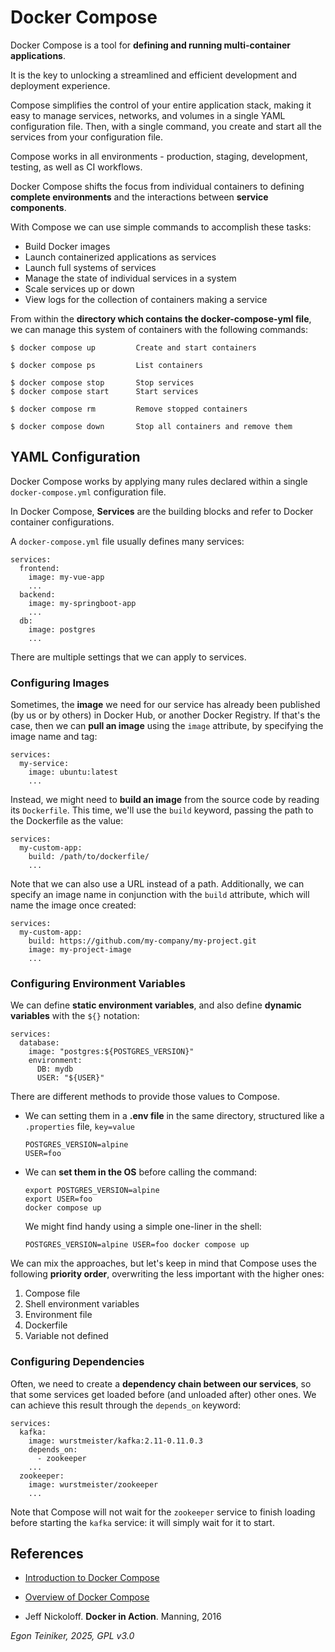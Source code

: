 # Docker Compose

Docker Compose is a tool for **defining and running multi-container applications**. 

It is the key to unlocking a streamlined and efficient development and deployment experience.

Compose simplifies the control of your entire application stack, making it easy to manage 
services, networks, and volumes in a single YAML configuration file. Then, with a single 
command, you create and start all the services from your configuration file.

Compose works in all environments - production, staging, development, testing, as well 
as CI workflows.

Docker Compose shifts the focus from individual containers to defining **complete environments** 
and the interactions between **service components**.

With Compose we can use simple commands to accomplish these tasks:
* Build Docker images
* Launch containerized applications as services
* Launch full systems of services
* Manage the state of individual services in a system
* Scale services up or down
* View logs for the collection of containers making a service


From within the **directory which contains the docker-compose-yml file**, we can manage 
this system of containers with the following commands:
```
$ docker compose up         Create and start containers

$ docker compose ps         List containers

$ docker compose stop       Stop services
$ docker compose start      Start services

$ docker compose rm         Remove stopped containers

$ docker compose down       Stop all containers and remove them
```

## YAML Configuration 
Docker Compose works by applying many rules declared within a single `docker-compose.yml` 
configuration file.

In Docker Compose, **Services** are the building blocks and refer to Docker container 
configurations. 

A `docker-compose.yml` file usually defines many services:
```
services:
  frontend:
    image: my-vue-app
    ...
  backend:
    image: my-springboot-app
    ...
  db:
    image: postgres
    ...
``` 
There are multiple settings that we can apply to services.

### Configuring Images
Sometimes, the **image** we need for our service has already been published 
(by us or by others) in Docker Hub, or another Docker Registry.
If that's the case, then we can **pull an image** using the `image` attribute, 
by specifying the image name and tag:
```
services: 
  my-service:
    image: ubuntu:latest
    ...
```

Instead, we might need to **build an image** from the source code by reading 
its `Dockerfile`.
This time, we'll use the `build` keyword, passing the path to the Dockerfile 
as the value:

```
services: 
  my-custom-app:
    build: /path/to/dockerfile/
    ...
```

Note that we can also use a URL instead of a path.
Additionally, we can specify an image name in conjunction with the `build` attribute, 
which will name the image once created: 
```
services: 
  my-custom-app:
    build: https://github.com/my-company/my-project.git
    image: my-project-image
    ...
```


### Configuring Environment Variables
We can define **static environment variables**, and also define **dynamic variables** 
with the `${}` notation:
```
services:
  database: 
    image: "postgres:${POSTGRES_VERSION}"
    environment:
      DB: mydb
      USER: "${USER}"
```
There are different methods to provide those values to Compose.
* We can  setting them in a **.env file** in the same directory, structured like 
  a `.properties` file, `key=value`

    ```
    POSTGRES_VERSION=alpine
    USER=foo
    ```
* We can **set them in the OS** before calling the command:
  
    ```
    export POSTGRES_VERSION=alpine
    export USER=foo
    docker compose up
    ```
  
    We might find handy using a simple one-liner in the shell:
  
    ```
    POSTGRES_VERSION=alpine USER=foo docker compose up
    ```

We can mix the approaches, but let's keep in mind that Compose uses the following 
**priority order**, overwriting the less important with the higher ones:
1. Compose file
2. Shell environment variables
3. Environment file
4. Dockerfile
5. Variable not defined


### Configuring Dependencies
Often, we need to create a **dependency chain between our services**, so that 
some services get loaded before (and unloaded after) other ones. We can achieve 
this result through the `depends_on` keyword:

```
services:
  kafka:
    image: wurstmeister/kafka:2.11-0.11.0.3
    depends_on:
      - zookeeper
    ...
  zookeeper:
    image: wurstmeister/zookeeper
    ...
```
Note that Compose will not wait for the `zookeeper` service to finish loading before 
starting the `kafka` service: it will simply wait for it to start. 



## References
* [Introduction to Docker Compose](https://www.baeldung.com/docker-compose) 
* [Overview of Docker Compose](https://docs.docker.com/compose/)

* Jeff Nickoloff. **Docker in Action**. Manning, 2016 

*Egon Teiniker, 2025, GPL v3.0*
